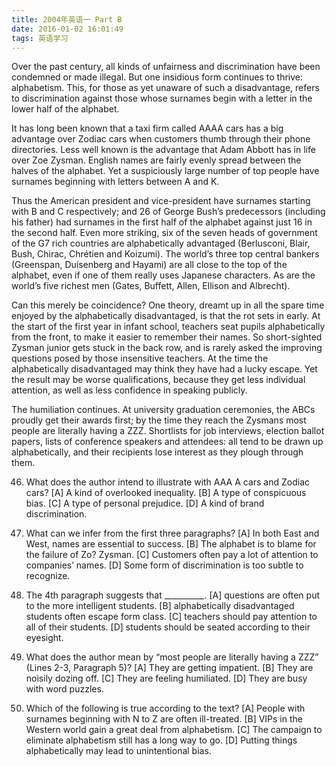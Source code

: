```yaml
---
title: 2004年英语一 Part B
date: 2016-01-02 16:01:49
tags: 英语学习
---
```


Over the past century, all kinds of unfairness and discrimination have been condemned or made illegal.<!--more-->  But one insidious form continues to thrive: alphabetism. This, for those as yet unaware of such a disadvantage, refers to discrimination against those whose surnames begin with a letter in the lower half of the alphabet.

It has long been known that a taxi firm called AAAA cars has a big advantage over Zodiac cars when customers thumb through their phone directories. Less well known is the advantage that Adam Abbott has in life over Zoe Zysman. English names are fairly evenly spread between the halves of the alphabet. Yet a suspiciously large number of top people have surnames beginning with letters between A and K. 

Thus the American president and vice-president have surnames starting with B and C respectively; and 26 of George Bush’s predecessors (including his father) had surnames in the first half of the alphabet against just 16 in the second half. Even more striking, six of the seven heads of government of the G7 rich countries are alphabetically advantaged (Berlusconi, Blair, Bush, Chirac, Chrétien and Koizumi). The world’s three top central bankers (Greenspan, Duisenberg and Hayami) are all close to the top of the alphabet, even if one of them really uses Japanese characters. As are the world’s five richest men (Gates, Buffett, Allen, Ellison and Albrecht). 

Can this merely be coincidence? One theory, dreamt up in all the spare time enjoyed by the alphabetically disadvantaged, is that the rot sets in early. At the start of the first year in infant school, teachers seat pupils alphabetically from the front, to make it easier to remember their names. So short-sighted Zysman junior gets stuck in the back row, and is rarely asked the improving questions posed by those insensitive teachers. At the time the alphabetically disadvantaged may think they have had a lucky escape. Yet the result may be worse qualifications, because they get less individual attention, as well as less confidence in speaking publicly.

The humiliation continues. At university graduation ceremonies, the ABCs proudly get their awards first; by the time they reach the Zysmans most people are literally having a ZZZ. Shortlists for job interviews, election ballot papers, lists of conference speakers and attendees: all tend to be drawn up alphabetically, and their recipients lose interest as they plough through them. 

46. What does the author intend to illustrate with AAA A cars and Zodiac cars?
[A] A kind of overlooked inequality.    [B] A type of conspicuous bias. 
[C] A type of personal prejudice.         [D] A kind of brand discrimination. 

47. What can we infer from the first three paragraphs?
[A] In both East and West, names are essential to success. 
[B] The alphabet is to blame for the failure of Zo? Zysman. 
[C] Customers often pay a lot of attention to companies’ names. 
[D] Some form of discrimination is too subtle to recognize. 

48. The 4th paragraph suggests that __________.
[A] questions are often put to the more intelligent students. 
[B] alphabetically disadvantaged students often escape form class. 
[C] teachers should pay attention to all of their students. 
[D] students should be seated according to their eyesight. 

49. What does the author mean by “most people are literally having a ZZZ” (Lines 2-3, Paragraph 5)?
[A] They are getting impatient.     [B] They are noisily dozing off. 
[C] They are feeling humiliated.   [D] They are busy with word puzzles.

50. Which of the following is true according to the text?
[A] People with surnames beginning with N to Z are often ill-treated. 
[B] VIPs in the Western world gain a great deal from alphabetism. 
[C] The campaign to eliminate alphabetism still has a long way to go. 
[D] Putting things alphabetically may lead to unintentional bias. 

 



